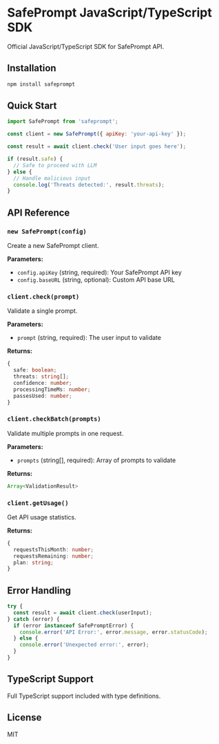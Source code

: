 # SafePrompt JavaScript/TypeScript SDK

Official JavaScript/TypeScript SDK for SafePrompt API.

## Installation

```bash
npm install safeprompt
```

## Quick Start

```javascript
import SafePrompt from 'safeprompt';

const client = new SafePrompt({ apiKey: 'your-api-key' });

const result = await client.check('User input goes here');

if (result.safe) {
  // Safe to proceed with LLM
} else {
  // Handle malicious input
  console.log('Threats detected:', result.threats);
}
```

## API Reference

### `new SafePrompt(config)`

Create a new SafePrompt client.

**Parameters:**
- `config.apiKey` (string, required): Your SafePrompt API key
- `config.baseURL` (string, optional): Custom API base URL

### `client.check(prompt)`

Validate a single prompt.

**Parameters:**
- `prompt` (string, required): The user input to validate

**Returns:**
```typescript
{
  safe: boolean;
  threats: string[];
  confidence: number;
  processingTimeMs: number;
  passesUsed: number;
}
```

### `client.checkBatch(prompts)`

Validate multiple prompts in one request.

**Parameters:**
- `prompts` (string[], required): Array of prompts to validate

**Returns:**
```typescript
Array<ValidationResult>
```

### `client.getUsage()`

Get API usage statistics.

**Returns:**
```typescript
{
  requestsThisMonth: number;
  requestsRemaining: number;
  plan: string;
}
```

## Error Handling

```javascript
try {
  const result = await client.check(userInput);
} catch (error) {
  if (error instanceof SafePromptError) {
    console.error('API Error:', error.message, error.statusCode);
  } else {
    console.error('Unexpected error:', error);
  }
}
```

## TypeScript Support

Full TypeScript support included with type definitions.

## License

MIT
